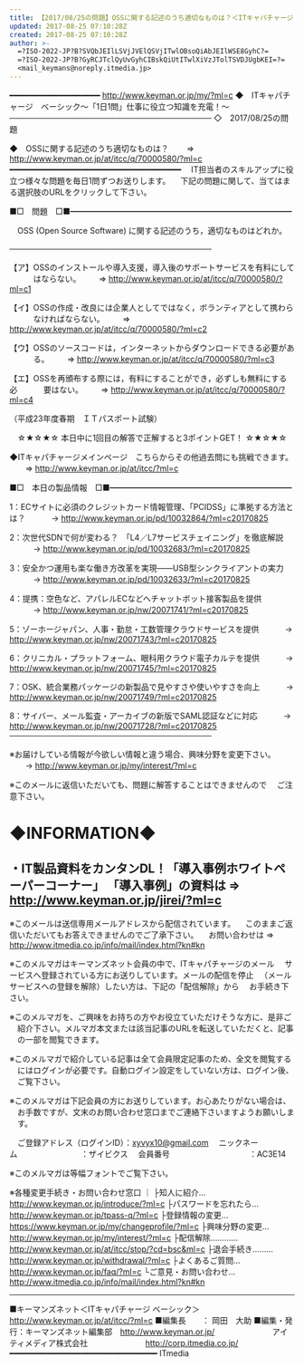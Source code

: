```yaml
---
title: 【2017/08/25の問題】OSSに関する記述のうち適切なものは？＜ITキャパチャージ ベーシック＞
updated: 2017-08-25 07:10:28Z
created: 2017-08-25 07:10:28Z
author: >-
  =?ISO-2022-JP?B?SVQbJEIlLSVjJVElQSVjITwlOBsoQiAbJEIlWSE8GyhC?=
  =?ISO-2022-JP?B?GyRCJTclQyUvGyhCIBskQiUtITwlXiVzJTolTSVDJUgbKEI=?=
  <mail_keymans@noreply.itmedia.jp>
---
```


━━━━━━━━━━━━━━━━━━━ http://www.keyman.or.jp/my/?ml=c
◆　ITキャパチャージ　ベーシック〜「1日1問」仕事に役立つ知識を充電！〜
────────────────────────────────────
◇　2017/08/25の問題

◆　OSSに関する記述のうち適切なものは？
　　⇒ http://www.keyman.or.jp/at/itcc/q/70000580/?ml=c
━━━━━━━━━━━━━━━━━━━━━━━━━━━━━━━━━━━━
　IT担当者のスキルアップに役立つ様々な問題を毎日1問ずつお送りします。
　下記の問題に関して、当てはまる選択肢のURLをクリックして下さい。

■□　問題　□■━━━━━━━━━━━━━━━━━━━━━━━━━━━━

　OSS (Open Source Software) に関する記述のうち，適切なものはどれか。

────────────────────────────────────

【ア】OSSのインストールや導入支援，導入後のサポートサービスを有料にして
　　　はならない。
　　⇒ http://www.keyman.or.jp/at/itcc/q/70000580/?ml=c1

【イ】OSSの作成・改良には企業人としてではなく，ボランティアとして携わら
　　　なければならない。
　　⇒ http://www.keyman.or.jp/at/itcc/q/70000580/?ml=c2

【ウ】OSSのソースコードは，インターネットからダウンロードできる必要があ
　　　る。
　　⇒ http://www.keyman.or.jp/at/itcc/q/70000580/?ml=c3

【エ】OSSを再頒布する際には，有料にすることができ，必ずしも無料にする必
　　　要はない。
　　⇒ http://www.keyman.or.jp/at/itcc/q/70000580/?ml=c4

（平成23年度春期　ＩＴパスポート試験）

　☆★☆★☆ 本日中に1回目の解答で正解すると3ポイントGET！ ☆★☆★☆

◆ITキャパチャージメインページ　こちらからその他過去問にも挑戦できます。
　　⇒ http://www.keyman.or.jp/at/itcc/?ml=c

■□　本日の製品情報　□■━━━━━━━━━━━━━━━━━━━━━━━

1：ECサイトに必須のクレジットカード情報管理、「PCIDSS」に準拠する方法とは？
　　　→ http://www.keyman.or.jp/pd/10032864/?ml=c20170825

2：次世代SDNで何が変わる？　「L4／L7サービスチェイニング」を徹底解説
　　　→ http://www.keyman.or.jp/pd/10032683/?ml=c20170825

3：安全かつ運用も楽な働き方改革を実現——USB型シンクライアントの実力
　　　→ http://www.keyman.or.jp/pd/10032633/?ml=c20170825

4：提携：空色など、アパレルECなどへチャットボット接客製品を提供
　　　→ http://www.keyman.or.jp/nw/20071741/?ml=c20170825

5：ゾーホージャパン、人事・勤怠・工数管理クラウドサービスを提供
　　　→ http://www.keyman.or.jp/nw/20071743/?ml=c20170825

6：クリニカル・プラットフォーム、眼科用クラウド電子カルテを提供
　　　→ http://www.keyman.or.jp/nw/20071745/?ml=c20170825

7：OSK、統合業務パッケージの新製品で見やすさや使いやすさを向上
　　　→ http://www.keyman.or.jp/nw/20071749/?ml=c20170825

8：サイバー、メール監査・アーカイブの新版でSAML認証などに対応
　　　→ http://www.keyman.or.jp/nw/20071728/?ml=c20170825
────────────────────────────────────

※お届けしている情報が今欲しい情報と違う場合、興味分野を変更下さい。
　　→ http://www.keyman.or.jp/my/interest/?ml=c

※このメールに返信いただいても、問題に解答することはできませんので
　ご注意下さい。

◆INFORMATION◆
========================================================================
・IT製品資料をカンタンDL！「導入事例ホワイトペーパーコーナー」
「導入事例」の資料は ⇒ http://www.keyman.or.jp/jirei/?ml=c
------------------------------------------------------------------------
※このメールは送信専用メールアドレスから配信されています。
　このままご返信いただいてもお答えできませんのでご了承下さい。
　お問い合わせは ⇒ http://www.itmedia.co.jp/info/mail/index.html?kn#kn

※このメルマガはキーマンズネット会員の中で、ITキャパチャージのメール
　サービスへ登録されている方にお送りしています。メールの配信を停止
　（メールサービスへの登録を解除）したい方は、下記の「配信解除」から
　お手続き下さい。

※このメルマガを、ご興味をお持ちの方やお役立ていただけそうな方に、是非ご
　紹介下さい。メルマガ本文または該当記事のURLを転送していただくと、記事
　の一部を閲覧できます。

※このメルマガで紹介している記事は全て会員限定記事のため、全文を閲覧する
　にはログインが必要です。自動ログイン設定をしていない方は、ログイン後、
　ご覧下さい。

※このメルマガは下記会員の方にお送りしています。お心あたりがない場合は、
　お手数ですが、文末のお問い合わせ窓口までご連絡下さいますようお願いしま
　す。

　ご登録アドレス（ログインID）：[xyvyx10@gmail.com](mailto:xyvyx10@gmail.com)
　ニックネーム　　　　　　　　：ザイビクス
　会員番号　　　　　　　　　　：AC3E14

※このメルマガは等幅フォントでご覧下さい。

※各種変更手続き・お問い合わせ窓口
｜
├知人に紹介… http://www.keyman.or.jp/introduce/?ml=c
├パスワードを忘れたら… http://www.keyman.or.jp/tpass-q/?ml=c
├登録情報の変更… https://www.keyman.or.jp/my/changeprofile/?ml=c
├興味分野の変更… http://www.keyman.or.jp/my/interest/?ml=c
├配信解除………… http://www.keyman.or.jp/at/itcc/stop/?cd=bsc&ml=c
├退会手続き……… http://www.keyman.or.jp/withdrawal/?ml=c
├よくあるご質問… http://www.keyman.or.jp/faq/?ml=c
└ご意見・お問い合わせ… http://www.itmedia.co.jp/info/mail/index.html?kn#kn

------------------------------------------------------------------------
■キーマンズネット＜ITキャパチャージ ベーシック＞
 http://www.keyman.or.jp/at/itcc/?ml=c
■編集長　　： 岡田　大助
■編集・発行：キーマンズネット編集部　http://www.keyman.or.jp/
　　　　　　　アイティメディア株式会社
　　　　　　　http://corp.itmedia.co.jp/
━━━━━━━━━━━━━━━━━━━━━━━━━━━━━━━ ITmedia